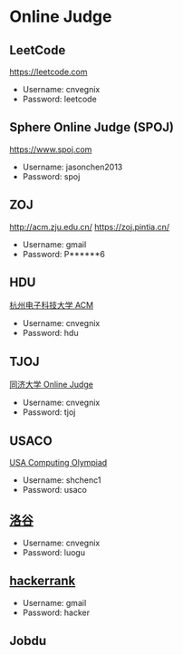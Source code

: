 # Online Judge

## LeetCode

https://leetcode.com

- Username: cnvegnix
- Password: leetcode

## Sphere Online Judge (SPOJ)

https://www.spoj.com

- Username: jasonchen2013
- Password: spoj

## ZOJ

http://acm.zju.edu.cn/
https://zoj.pintia.cn/

- Username: gmail
- Password: P******6

## HDU

[杭州电子科技大学 ACM](http://acm.hdu.edu.cn/)

- Username: cnvegnix
- Password: hdu

## TJOJ

[同济大学 Online Judge](https://acm.tongji.edu.cn/)

- Username: cnvegnix
- Password: tjoj

## USACO

[USA Computing Olympiad](https://train.usaco.org/)

- Username: shchenc1
- Password: usaco

## [洛谷](https://www.luogu.com.cn/)

- Username: cnvegnix
- Password: luogu

## [hackerrank](https://www.hackerrank.com/)

- Username: gmail
- Password: hacker

## Jobdu

